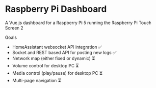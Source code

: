 # Raspberry Pi Dashboard
A Vue.js dashboard for a Raspberry Pi 5 running the Raspberry Pi Touch Screen 2

Goals
* HomeAssistant websocket API integration ✅
* Socket and REST based API for posting new logs ✅
* Network map (either fixed or dynamic) ⏳
* Volume control for desktop PC ⏳
* Media control (play/pause) for desktop PC ⏳
* Multi-page navigation ⏳